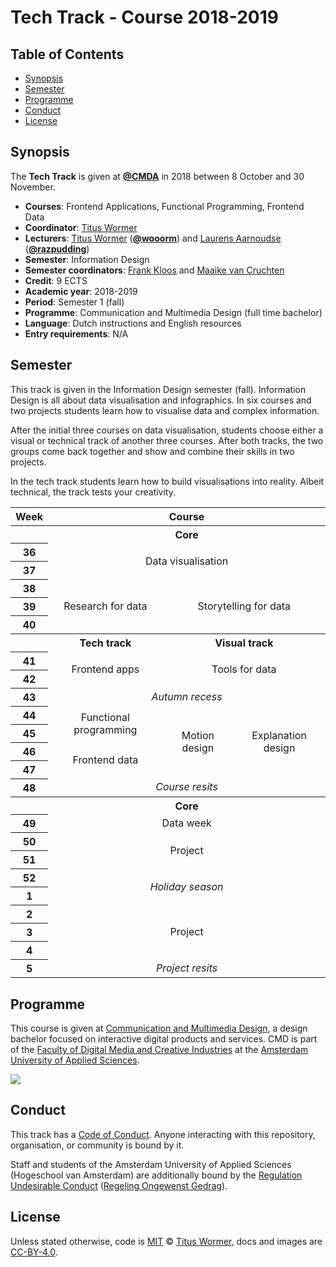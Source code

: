 <!-- lint disable no-html-->

# Tech Track - Course 2018-2019

## Table of Contents

*   [Synopsis](#synopsis)
*   [Semester](#semester)
*   [Programme](#programme)
*   [Conduct](#conduct)
*   [License](#license)

## Synopsis

The **Tech Track** is given at [**@CMDA**][cmda] in 2018 between
8 October and 30 November.

*   **Courses**: Frontend Applications, Functional Programming, Frontend Data
*   **Coordinator**: [Titus Wormer][wooorm-mail]
*   **Lecturers**:
    [Titus Wormer][wooorm-mail] ([**@wooorm**][wooorm-gh]) and
    [Laurens Aarnoudse][razpudding-mail] ([**@razpudding**][razpudding-gh])
*   **Semester**: Information Design
*   **Semester coordinators**: [Frank Kloos][frank-mail] and
    [Maaike van Cruchten][maaike-mail]
*   **Credit**: 9 ECTS
*   **Academic year**: 2018-2019
*   **Period**: Semester 1 (fall)
*   **Programme**: Communication and Multimedia Design (full time bachelor)
*   **Language**: Dutch instructions and English resources
*   **Entry requirements**: N/A

## Semester

This track is given in the Information Design semester (fall).
Information Design is all about data visualisation and infographics.
In six courses and two projects students learn how to visualise data and complex
information.

After the initial three courses on data visualisation, students choose either
a visual or technical track of another three courses.
After both tracks, the two groups come back together and show and combine their
skills in two projects.

In the tech track students learn how to build visualisations into reality.
Albeit technical, the track tests your creativity.

<table>
<thead>
  <tr>
    <th>Week</th>
    <th colspan="4">Course</th>
  </tr>
</thead>
<tbody>
  <tr>
    <th></th>
    <th colspan="4" align="center">Core</th>
  </tr>
  <tr>
    <th scope="row">36</th>
    <td rowspan="2" colspan="4" align="center">Data visualisation</td>
  </tr>
  <tr>
    <th scope="row">37</th>
  </tr>
  <tr>
    <th scope="row">38</th>
    <td rowspan="3" colspan="2" align="center">Research for data</td>
    <td rowspan="3" colspan="2" align="center">Storytelling for data</td>
  </tr>
  <tr><th scope="row">39</th></tr>
  <tr><th scope="row">40</th></tr>
  <tr>
    <th></th>
    <th colspan="2" align="center">Tech track</th>
    <th colspan="2" align="center">Visual track</th>
  </tr>
  <tr>
    <th scope="row">41</th>
    <td rowspan="2" colspan="2" align="center">Frontend apps</td>
    <td rowspan="2" colspan="2" align="center">Tools for data</td>
  </tr>
  <tr><th scope="row">42</th></tr>
  <tr>
    <th scope="row">43</th>
    <td colspan="4" align="center"><i>Autumn recess</i></td>
  </tr>
  <tr>
    <th scope="row">44</th>
    <td rowspan="2" colspan="2" align="center">Functional programming</td>
    <td rowspan="4" align="center">Motion design</td>
    <td rowspan="4" align="center">Explanation design</td>
  </tr>
  <tr><th scope="row">45</th></tr>
  <tr>
    <th scope="row">46</th>
    <td rowspan="2" colspan="2" align="center">Frontend data</td>
  </tr>
  <tr><th scope="row">47</th></tr>
  <tr>
    <th scope="row">48</th>
    <td colspan="4" align="center"><i>Course resits</i></td>
  </tr>
  <tr>
    <th></th>
    <th colspan="4" align="center">Core</th>
  </tr>
  <tr>
    <th scope="row">49</th>
    <td colspan="4" align="center">Data week</td>
  </tr>
  <tr>
    <th scope="row">50</th>
    <td rowspan="2" colspan="4" align="center">Project</td>
  </tr>
  <tr><th scope="row">51</th></tr>
  <tr>
    <th scope="row">52</th>
    <td rowspan="2" colspan="4" align="center"><i>Holiday season</i></td>
  </tr>
  <tr>
    <th scope="row">1</th>
  </tr>
  <tr>
    <th scope="row">2</th>
    <td rowspan="3" colspan="4" align="center">Project</td>
  </tr>
  <tr><th scope="row">3</th></tr>
  <tr><th scope="row">4</th></tr>
  <tr>
    <th scope="row">5</th>
    <td colspan="4" align="center"><i>Project resits</i></td>
  </tr>
</tbody>
</table>

## Programme

This course is given at [Communication and Multimedia Design][bachelor], a
design bachelor focused on interactive digital products and services.
CMD is part of the [Faculty of Digital Media and Creative Industries][faculty]
at the [Amsterdam University of Applied Sciences][university].

[![][cmd-logo]][bachelor]

## Conduct

This track has a [Code of Conduct][coc].
Anyone interacting with this repository, organisation, or community is bound
by it.

Staff and students of the Amsterdam University of Applied Sciences (Hogeschool
van Amsterdam) are additionally bound by the [Regulation Undesirable
Conduct][ruc] ([Regeling Ongewenst Gedrag][rog]).

## License

Unless stated otherwise, code is [MIT][] © [Titus Wormer][author],
docs and images are [CC-BY-4.0][].

<!-- Definitions -->

[bachelor]: https://www.cmd-amsterdam.nl/english/

[faculty]: https://www.amsterdamuas.com/faculty/fdmci/faculty-of-digital-media-and-creative-industries.html

[university]: https://www.amsterdamuas.com

[cmd-logo]: image/cmd.jpg

[coc]: code-of-conduct.md

[ruc]: https://www.amsterdamuas.com/practical-matters/algemeen/hva-breed/juridische-zaken/legal-affairs/regulation-undesirable-conduct/regulation-undesirable-conduct.html#anker-3-complaints-authority

[rog]: https://www.hva.nl/praktisch/algemeen/hva-breed/juridische-zaken/loket-beroep-bezwaar-en-klacht/regeling-ongewenst-gedrag/regeling-ongewenst-gedrag.html?origin=gbS4rg%2FDTZuxQ6lGVF%2BN1A

[mit]: license.md#code

[cc-by-4.0]: license.md#documentation-and-images

[author]: http://wooorm.com

[cmda]: https://github.com/cmda

[wooorm-gh]: https://github.com/wooorm

[razpudding-gh]: https://github.com/Razpudding

[wooorm-mail]: mailto:t.e.wormer@hva.nl?subject=tech-track:%20

[razpudding-mail]: mailto:l.n.aarnoudse@hva.nl?subject=tech-track:%20

[frank-mail]: mailto:f.kloos@hva.nl?subject=tech-track:%20

[maaike-mail]: mailto:m.van.cruchten@hva.nl?subject=tech-track:%20
